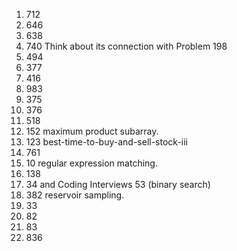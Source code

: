 
1. 712
2. 646
3. 638
4. 740 Think about its connection with Problem 198
5. 494 
6. 377
7. 416
8. 983
9. 375
10. 376
11. 518
12. 152 maximum product subarray.
13. 123 best-time-to-buy-and-sell-stock-iii
14. 761
15. 10 regular expression matching.
16. 138
17. 34 and Coding Interviews 53 (binary search)
18. 382 reservoir sampling.
19. 33
20. 82
21. 83
22. 836